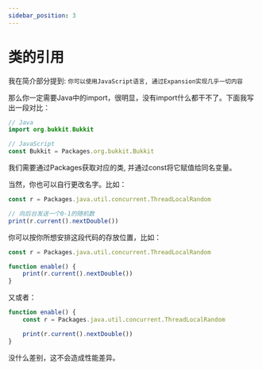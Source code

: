 ```yaml
---
sidebar_position: 3
---
```


# 类的引用

我在简介部分提到: `你可以使用JavaScript语言, 通过Expansion实现几乎一切内容`

那么你一定需要Java中的import，很明显，没有import什么都干不了。下面我写出一段对比：

```java
// Java
import org.bukkit.Bukkit
```

```js
// JavaScript
const Bukkit = Packages.org.bukkit.Bukkit
```

我们需要通过Packages获取对应的类, 并通过const将它赋值给同名变量。

当然，你也可以自行更改名字。比如：

```js
const r = Packages.java.util.concurrent.ThreadLocalRandom

// 向后台发送一个0-1的随机数
print(r.current().nextDouble())
```

你可以按你所想安排这段代码的存放位置，比如：

```js
const r = Packages.java.util.concurrent.ThreadLocalRandom

function enable() {
    print(r.current().nextDouble())
}
```

又或者：

```js
function enable() {
    const r = Packages.java.util.concurrent.ThreadLocalRandom

    print(r.current().nextDouble())
}
```

没什么差别，这不会造成性能差异。
